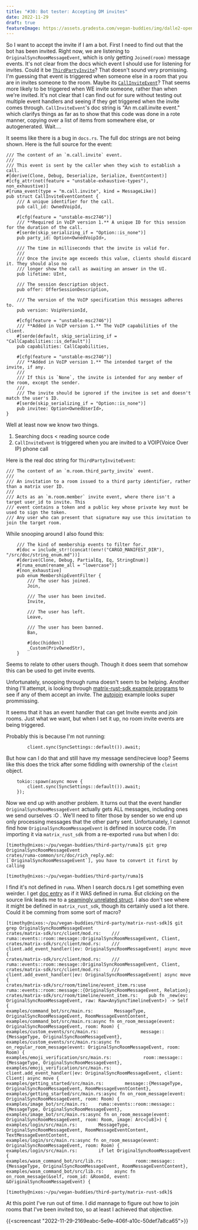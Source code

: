 ```yaml
---
title: "#30: Bot tester: Accepting DM invites"
date: 2022-11-29
draft: true
featureImage: https://assets.gradesta.com/vegan-buddies/img/dalle2-open-doors.png
---
```


So I want to accept the invite if I am a bot. First I need to find out that the bot has been invited. Right now, we are listening to `OriginalSyncRoomMessageEvent`, which is only getting `Joined(room)` message events. It's not clear from the docs which event I should use for listening for invites. Could it be [`ThirdPartyInvite`](https://docs.rs/ruma/latest/ruma/events/room/member/struct.ThirdPartyInvite.html)? That doesn't sound very promissing. I'm guessing that event is triggered when someone else in a room that you are in invites someone to the room. Maybe its [`CallInviteEvent`](https://docs.rs/ruma/latest/ruma/events/call/invite/type.CallInviteEvent.html)? That seems more likely to be triggered when WE invite someone, rather than when we're invited. It's not clear that I can find out for sure without testing out multiple event handlers and seeing if they get triggered when the invite comes through. `CallInviteEvent`'s doc string is "An m.call.invite event." which clarifys things as far as to show that this code was done in a rote manner, copying over a list of items from somewhere else, or autogenerated. Wait....

It seems like there is a bug in `docs.rs`. The full doc strings are not being shown. Here is the full source for the event:

```
/// The content of an `m.call.invite` event.
///
/// This event is sent by the caller when they wish to establish a call.
#[derive(Clone, Debug, Deserialize, Serialize, EventContent)]
#[cfg_attr(not(feature = "unstable-exhaustive-types"), non_exhaustive)]
#[ruma_event(type = "m.call.invite", kind = MessageLike)]
pub struct CallInviteEventContent {
    /// A unique identifier for the call.
    pub call_id: OwnedVoipId,

    #[cfg(feature = "unstable-msc2746")]
    /// **Required in VoIP version 1.** A unique ID for this session for the duration of the call.
    #[serde(skip_serializing_if = "Option::is_none")]
    pub party_id: Option<OwnedVoipId>,

    /// The time in milliseconds that the invite is valid for.
    ///
    /// Once the invite age exceeds this value, clients should discard it. They should also no
    /// longer show the call as awaiting an answer in the UI.
    pub lifetime: UInt,

    /// The session description object.
    pub offer: OfferSessionDescription,

    /// The version of the VoIP specification this messages adheres to.
    pub version: VoipVersionId,

    #[cfg(feature = "unstable-msc2746")]
    /// **Added in VoIP version 1.** The VoIP capabilities of the client.
    #[serde(default, skip_serializing_if = "CallCapabilities::is_default")]
    pub capabilities: CallCapabilities,

    #[cfg(feature = "unstable-msc2746")]
    /// **Added in VoIP version 1.** The intended target of the invite, if any.
    ///
    /// If this is `None`, the invite is intended for any member of the room, except the sender.
    ///
    /// The invite should be ignored if the invitee is set and doesn't match the user's ID.
    #[serde(skip_serializing_if = "Option::is_none")]
    pub invitee: Option<OwnedUserId>,
}
```

Well at least now we know two things.

1. Searching docs < reading source code
2. `CallInviteEvent` is triggered when you are invited to a VOIP(Voice Over IP) phone call

Here is the real doc string for `ThirdPartyInviteEvent`:

```
/// The content of an `m.room.third_party_invite` event.
///
/// An invitation to a room issued to a third party identifier, rather than a matrix user ID.
///
/// Acts as an `m.room.member` invite event, where there isn't a target user_id to invite. This
/// event contains a token and a public key whose private key must be used to sign the token.
/// Any user who can present that signature may use this invitation to join the target room.
```

While snooping around I also found this:

```
    /// The kind of membership events to filter for.
    #[doc = include_str!(concat!(env!("CARGO_MANIFEST_DIR"), "/src/doc/string_enum.md"))]
    #[derive(Clone, Debug, PartialEq, Eq, StringEnum)]
    #[ruma_enum(rename_all = "lowercase")]
    #[non_exhaustive]
    pub enum MembershipEventFilter {
        /// The user has joined.
        Join,

        /// The user has been invited.
        Invite,

        /// The user has left.
        Leave,

        /// The user has been banned.
        Ban,

        #[doc(hidden)]
        _Custom(PrivOwnedStr),
    }
```

Seems to relate to other users though. Though it does seem that somehow this can be used to get invite events.

Unfortunately, snooping through ruma doesn't seem to be helping. Another thing I'll attempt, is looking through [matrix-rust-sdk example programs](https://github.com/matrix-org/matrix-rust-sdk/tree/main/examples) to see if any of them accept an invite. The [autojoin](https://github.com/matrix-org/matrix-rust-sdk/tree/main/examples) example looks super prommissing.

It seems that it has an event handler that can get Invite events and join rooms. Just what we want, but when I set it up, no room invite events are being triggered.

Probably this is because I'm not running:

```
        client.sync(SyncSettings::default()).await;
```

But how can I do that and still have my message send/recieve loop? Seems like this does the trick after some fiddling with ownership of the `cleint` object.

```
    tokio::spawn(async move {
        client.sync(SyncSettings::default()).await;
    });
```

Now we end up with another problem. It turns out that the event handler `OriginalSyncRoomMessageEvent` actually gets ALL messages, including ones we send ourselves :O . We'll need to filter those by sender so we end up only processing messages that the other party sent. Unfortunately, I cannot find how `OriginalSyncRoomMessageEvent` is defined in source code. I'm importing it via `matrix_rust_sdk` from a re-exported `ruma` but when I do:

```
[timothy@nixos:~/pu/vegan-buddies/third-party/ruma]$ git grep OriginalSyncRoomMessageEvent
crates/ruma-common/src/doc/rich_reply.md:[`OriginalSyncRoomMessageEvent`], you have to convert it first by calling

[timothy@nixos:~/pu/vegan-buddies/third-party/ruma]$
```

I find it's not defined in `ruma`. When I search docs.rs I get something even weirder. I get [doc entry](https://docs.rs/ruma/latest/ruma/events/room/message/type.OriginalSyncRoomMessageEvent.html) as if it WAS defined in ruma. But clicking on the source link leads me to a [seamingly unrelated struct](https://docs.rs/ruma-common/0.10.3/src/ruma_common/events/room/message.rs.html#51). I also don't see where it might be defined in `matrix_rust_sdk`, though its certainly used a lot there. Could it be comming from some sort of macro?
    
```
[timothy@nixos:~/pu/vegan-buddies/third-party/matrix-rust-sdk]$ git grep OriginalSyncRoomMessageEvent
crates/matrix-sdk/src/client/mod.rs:    ///     ruma::events::room::message::OriginalSyncRoomMessageEvent, Client,
crates/matrix-sdk/src/client/mod.rs:    /// client.add_event_handler(|ev: OriginalSyncRoomMessageEvent| async move {
crates/matrix-sdk/src/client/mod.rs:    ///     ruma::events::room::message::OriginalSyncRoomMessageEvent, Client,
crates/matrix-sdk/src/client/mod.rs:    /// client.add_event_handler(|ev: OriginalSyncRoomMessageEvent| async move {
crates/matrix-sdk/src/room/timeline/event_item.rs:use ruma::events::room::message::{OriginalSyncRoomMessageEvent, Relation};
crates/matrix-sdk/src/room/timeline/event_item.rs:    pub fn _new(ev: OriginalSyncRoomMessageEvent, raw: Raw<AnySyncTimelineEvent>) -> Self {
examples/command_bot/src/main.rs:        MessageType, OriginalSyncRoomMessageEvent, RoomMessageEventContent,
examples/command_bot/src/main.rs:async fn on_room_message(event: OriginalSyncRoomMessageEvent, room: Room) {
examples/custom_events/src/main.rs:                message::{MessageType, OriginalSyncRoomMessageEvent},
examples/custom_events/src/main.rs:async fn on_regular_room_message(event: OriginalSyncRoomMessageEvent, room: Room) {
examples/emoji_verification/src/main.rs:            room::message::{MessageType, OriginalSyncRoomMessageEvent},
examples/emoji_verification/src/main.rs:    client.add_event_handler(|ev: OriginalSyncRoomMessageEvent, client: Client| async move {
examples/getting_started/src/main.rs:        message::{MessageType, OriginalSyncRoomMessageEvent, RoomMessageEventContent},
examples/getting_started/src/main.rs:async fn on_room_message(event: OriginalSyncRoomMessageEvent, room: Room) {
examples/image_bot/src/main.rs:    ruma::events::room::message::{MessageType, OriginalSyncRoomMessageEvent},
examples/image_bot/src/main.rs:async fn on_room_message(event: OriginalSyncRoomMessageEvent, room: Room, image: Arc<[u8]>) {
examples/login/src/main.rs:        MessageType, OriginalSyncRoomMessageEvent, RoomMessageEventContent, TextMessageEventContent,
examples/login/src/main.rs:async fn on_room_message(event: OriginalSyncRoomMessageEvent, room: Room) {
examples/login/src/main.rs:        if let OriginalSyncRoomMessageEvent {
examples/wasm_command_bot/src/lib.rs:            room::message::{MessageType, OriginalSyncRoomMessageEvent, RoomMessageEventContent},
examples/wasm_command_bot/src/lib.rs:    async fn on_room_message(&self, room_id: &RoomId, event: &OriginalSyncRoomMessageEvent) {

[timothy@nixos:~/pu/vegan-buddies/third-party/matrix-rust-sdk]$
```

At this point I've run out of time. I did mannage to figure out how to join rooms that I've been invited too, so at least I achieved that objective.

{{<screencast "2022-11-29-2169eabc-5e9e-406f-a10c-50def7a8ca65">}}
